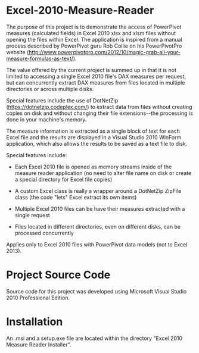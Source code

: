 Excel-2010-Measure-Reader
=========================

The purpose of this project is to demonstrate the access of PowerPivot measures (calculated fields) in Excel 2010 xlsx and xlsm files without opening the files within Excel.  The application is inspired from a manual process described by PowerPivot guru Rob Collie on his PowerPivotPro website (http://www.powerpivotpro.com/2012/10/magic-grab-all-your-measure-formulas-as-text/).

The value offered by the current project is summed up in that it is not limited to accessing a single Excel 2010 file's DAX measures per request, but can concurrently extract DAX measures from files located in multiple directories or across multiple disks.

Special features include the use of DotNetZip (https://dotnetzip.codeplex.com/) to extract data from files without creating copies on disk and without changing their file extensions--the processing is done in your machine's memory.

The measure information is extracted as a single block of text for each Excel file and the results are displayed in a Visual Studio 2010 WinForm application, which also allows the results to be saved as a text file to disk.

Special features include:

* Each Excel 2010 file is opened as memory streams inside of the measure reader application (no need to alter file name on disk or create a special directory for Excel file copies)

* A custom Excel class is really a wrapper around a DotNetZip ZipFile class (the code "lets" Excel extract its own items)

* Multiple Excel 2010 files can be have their measures extracted with a single request

* Files located in different directories, even on different disks, can be processed concurrently

Applies only to Excel 2010 files with PowerPivot data models (not to Excel 2013).


Project Source Code
===================

Source code for this project was developed using Microsoft Visual Studio 2010 Professional Edition.

Installation
============

An .msi and a setup.exe file are located within the directory "Excel 2010 Measure Reader Installer".
